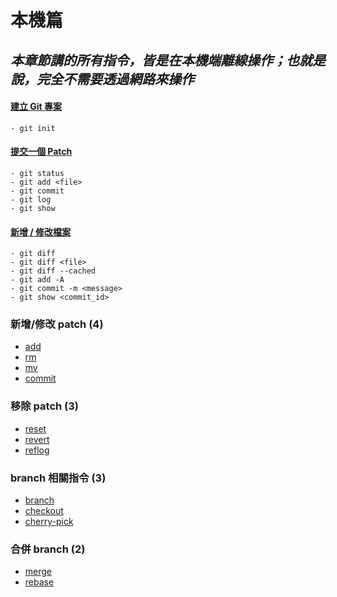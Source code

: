 # 本機篇

## _本章節講的所有指令，皆是在本機端離線操作；也就是說，完全不需要透過網路來操作_

#### [建立 Git 專案](create_project.md)

	- git init

#### [提交一個 Patch](commit_a_patch.md)

	- git status
	- git add <file>
	- git commit
	- git log
	- git show

#### [新增 / 修改檔案](modify_files.md)

    - git diff
    - git diff <file>
    - git diff --cached
    - git add -A
    - git commit -m <message>
    - git show <commit_id>

### 新增/修改 patch (4)
* [add](add.md)
* [rm](rm.md)
* [mv](mv.md)
* [commit](commit.md)

### 移除 patch (3)
* [reset](reset.md)
* [revert](revert.md)
* [reflog](reflog.md)

### branch 相關指令 (3)
* [branch](branch.md)
* [checkout](checkout.md)
* [cherry-pick](cherry-pick.md)

### 合併 branch (2)
* [merge](merge.md)
* [rebase](rebase.md)
